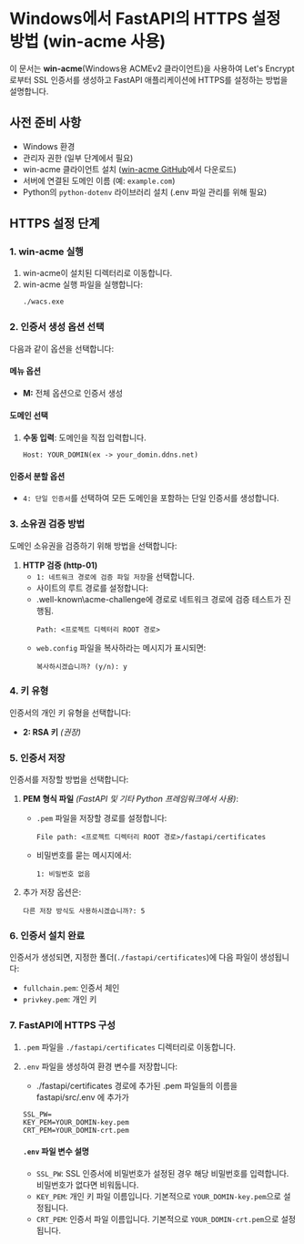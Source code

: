 # Windows에서 FastAPI의 HTTPS 설정 방법 (win-acme 사용)

이 문서는 **win-acme**(Windows용 ACMEv2 클라이언트)을 사용하여 Let's Encrypt로부터 SSL 인증서를 생성하고 FastAPI 애플리케이션에 HTTPS를 설정하는 방법을 설명합니다.

## 사전 준비 사항

- Windows 환경
- 관리자 권한 (일부 단계에서 필요)
- win-acme 클라이언트 설치 ([win-acme GitHub](https://github.com/win-acme/win-acme)에서 다운로드)
- 서버에 연결된 도메인 이름 (예: `example.com`)
- Python의 `python-dotenv` 라이브러리 설치 (.env 파일 관리를 위해 필요)

## HTTPS 설정 단계

### 1. win-acme 실행

1. win-acme이 설치된 디렉터리로 이동합니다.
2. win-acme 실행 파일을 실행합니다:
   ```bash
   ./wacs.exe
   ```

### 2. 인증서 생성 옵션 선택

다음과 같이 옵션을 선택합니다:

#### 메뉴 옵션
- **M:** 전체 옵션으로 인증서 생성

#### 도메인 선택

1. **수동 입력**: 도메인을 직접 입력합니다.
   ```
   Host: YOUR_DOMIN(ex -> your_domin.ddns.net)
   ```

#### 인증서 분할 옵션

- `4: 단일 인증서`를 선택하여 모든 도메인을 포함하는 단일 인증서를 생성합니다.

### 3. 소유권 검증 방법

도메인 소유권을 검증하기 위해 방법을 선택합니다:

1. **HTTP 검증 (http-01)**
   - `1: 네트워크 경로에 검증 파일 저장`을 선택합니다.
   - 사이트의 루트 경로를 설정합니다:
   - .well-known\acme-challenge에 경로로 네트워크 경로에 검증 테스트가 진행됨.
     ```
     Path: <프로젝트 디렉터리 ROOT 경로>
     ```
   - `web.config` 파일을 복사하라는 메시지가 표시되면:
     ```
     복사하시겠습니까? (y/n): y
     ```

### 4. 키 유형

인증서의 개인 키 유형을 선택합니다:

- **2: RSA 키** *(권장)*

### 5. 인증서 저장

인증서를 저장할 방법을 선택합니다:

1. **PEM 형식 파일** *(FastAPI 및 기타 Python 프레임워크에서 사용)*:

   - `.pem` 파일을 저장할 경로를 설정합니다:
     ```
     File path: <프로젝트 디렉터리 ROOT 경로>/fastapi/certificates
     ```
   - 비밀번호를 묻는 메시지에서:
     ```
     1: 비밀번호 없음
     ```

2. 추가 저장 옵션은:

   ```
   다른 저장 방식도 사용하시겠습니까?: 5
   ```

### 6. 인증서 설치 완료

인증서가 생성되면, 지정한 폴더(`./fastapi/certificates`)에 다음 파일이 생성됩니다:

- `fullchain.pem`: 인증서 체인
- `privkey.pem`: 개인 키

### 7. FastAPI에 HTTPS 구성

1. `.pem` 파일을 `./fastapi/certificates` 디렉터리로 이동합니다.

2. `.env` 파일을 생성하여 환경 변수를 저장합니다:
   - ./fastapi/certificates 경로에 추가된 .pem 파일들의 이름을 fastapi/src/.env 에 추가가
   ```env
   SSL_PW=
   KEY_PEM=YOUR_DOMIN-key.pem
   CRT_PEM=YOUR_DOMIN-crt.pem
   ```

   #### `.env` 파일 변수 설명
   - `SSL_PW`: SSL 인증서에 비밀번호가 설정된 경우 해당 비밀번호를 입력합니다. 비밀번호가 없다면 비워둡니다.
   - `KEY_PEM`: 개인 키 파일 이름입니다. 기본적으로 `YOUR_DOMIN-key.pem`으로 설정됩니다.
   - `CRT_PEM`: 인증서 파일 이름입니다. 기본적으로 `YOUR_DOMIN-crt.pem`으로 설정됩니다.
